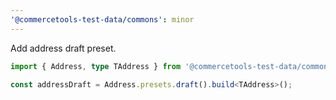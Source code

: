 ```yaml
---
'@commercetools-test-data/commons': minor
---
```


Add address draft preset.

```ts
import { Address, type TAddress } from '@commercetools-test-data/commons';

const addressDraft = Address.presets.draft().build<TAddress>();
```
